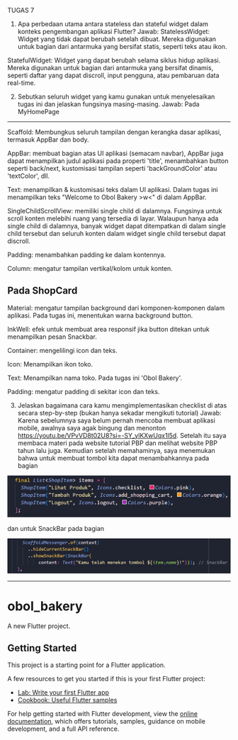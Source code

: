 TUGAS 7
1. Apa perbedaan utama antara stateless dan stateful widget dalam konteks pengembangan aplikasi Flutter?
Jawab:
StatelessWidget: Widget yang tidak dapat berubah setelah dibuat. Mereka digunakan untuk bagian dari antarmuka yang bersifat statis, seperti teks atau ikon.

StatefulWidget: Widget yang dapat berubah selama siklus hidup aplikasi. Mereka digunakan untuk bagian dari antarmuka yang bersifat dinamis, seperti daftar yang dapat discroll, input pengguna, atau pembaruan data real-time. 

2. Sebutkan seluruh widget yang kamu gunakan untuk menyelesaikan tugas ini dan jelaskan fungsinya masing-masing.
Jawab:
Pada MyHomePage
---------------
Scaffold: Membungkus seluruh tampilan dengan kerangka dasar aplikasi, termasuk AppBar dan body.

AppBar: membuat bagian atas UI aplikasi (semacam navbar), AppBar juga dapat menampilkan judul aplikasi pada properti 'title', menambahkan button seperti back/next, kustomisasi tampilan seperti 'backGroundColor' atau 'textColor', dll.

Text: menampilkan & kustomisasi teks dalam UI aplikasi. Dalam tugas ini menampilkan teks "Welcome to Obol Bakery >w<" di dalam AppBar.

SingleChildScrollView: memiliki single child di dalamnya. Fungsinya untuk scroll konten melebihi ruang yang tersedia di layar. Walaupun hanya ada single child di dalamnya, banyak widget dapat ditempatkan di dalam single child tersebut dan seluruh konten dalam widget single child tersebut dapat discroll.

Padding: menambahkan padding ke dalam kontennya.

Column: mengatur tampilan vertikal/kolom untuk konten.

Pada ShopCard
---------------
Material: mengatur tampilan background dari komponen-komponen dalam aplikasi. Pada tugas ini, menentukan warna background button.

InkWell: efek untuk membuat area responsif jika button ditekan untuk menampilkan pesan Snackbar.

Container: mengelilingi icon dan teks.

Icon: Menampilkan ikon toko.

Text: Menampilkan nama toko. Pada tugas ini 'Obol Bakery'.

Padding: mengatur padding di sekitar icon dan teks.

3. Jelaskan bagaimana cara kamu mengimplementasikan checklist di atas secara step-by-step (bukan hanya sekadar mengikuti tutorial)
Jawab:
Karena sebelumnya saya belum pernah mencoba membuat aplikasi mobile, awalnya saya agak bingung dan menonton https://youtu.be/VPvVD8t02U8?si=-SY_ylKXwUqx1l5d. Setelah itu saya membaca materi pada website tutorial PBP dan melihat website PBP tahun lalu juga. Kemudian setelah memahaminya, saya menemukan bahwa untuk membuat tombol kita dapat menambahkannya pada bagian 

![Alt text](Markdown/button.png)

dan untuk SnackBar pada bagian

![Alt text](Markdown/snackbar.png)

--------------------------------------
# obol_bakery

A new Flutter project.

## Getting Started

This project is a starting point for a Flutter application.

A few resources to get you started if this is your first Flutter project:

- [Lab: Write your first Flutter app](https://docs.flutter.dev/get-started/codelab)
- [Cookbook: Useful Flutter samples](https://docs.flutter.dev/cookbook)

For help getting started with Flutter development, view the
[online documentation](https://docs.flutter.dev/), which offers tutorials,
samples, guidance on mobile development, and a full API reference.
